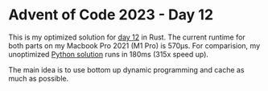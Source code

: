 # Advent of Code 2023 - Day 12

This is my optimized solution for [day 12] in Rust. The current runtime for
both parts on my Macbook Pro 2021 (M1 Pro) is 570μs. For comparision, my
unoptimized [Python solution] runs in 180ms (315x speed up).

The main idea is to use bottom up dynamic programming and cache as much as
possible.

[day 12]: https://adventofcode.com/2023/day/12
[Python solution]: https://github.com/tommyip/aoc2023/blob/master/python/day12.py
